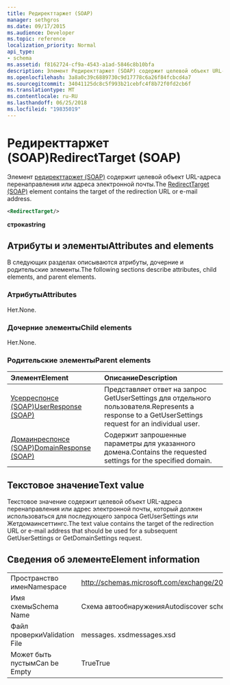 ```yaml
---
title: Редиректтаржет (SOAP)
manager: sethgros
ms.date: 09/17/2015
ms.audience: Developer
ms.topic: reference
localization_priority: Normal
api_type:
- schema
ms.assetid: f8162724-cf9a-4543-a1ad-5846c8b10bfa
description: Элемент Редиректтаржет (SOAP) содержит целевой объект URL-адреса перенаправления или адреса электронной почты.
ms.openlocfilehash: 3a8a0c39c6889730c9d17778c6a26f84fcbcd4a7
ms.sourcegitcommit: 34041125dc8c5f993b21cebfc4f8b72f0fd2cb6f
ms.translationtype: MT
ms.contentlocale: ru-RU
ms.lasthandoff: 06/25/2018
ms.locfileid: "19835019"
---
```

# <a name="redirecttarget-soap"></a><span data-ttu-id="9e5f7-103">Редиректтаржет (SOAP)</span><span class="sxs-lookup"><span data-stu-id="9e5f7-103">RedirectTarget (SOAP)</span></span>

<span data-ttu-id="9e5f7-104">Элемент [редиректтаржет (SOAP)](redirecttarget-soap.md) содержит целевой объект URL-адреса перенаправления или адреса электронной почты.</span><span class="sxs-lookup"><span data-stu-id="9e5f7-104">The [RedirectTarget (SOAP)](redirecttarget-soap.md) element contains the target of the redirection URL or e-mail address.</span></span> 
  
```XML
<RedirectTarget/>
```

 <span data-ttu-id="9e5f7-105">**строка**</span><span class="sxs-lookup"><span data-stu-id="9e5f7-105">**string**</span></span>
## <a name="attributes-and-elements"></a><span data-ttu-id="9e5f7-106">Атрибуты и элементы</span><span class="sxs-lookup"><span data-stu-id="9e5f7-106">Attributes and elements</span></span>

<span data-ttu-id="9e5f7-107">В следующих разделах описываются атрибуты, дочерние и родительские элементы.</span><span class="sxs-lookup"><span data-stu-id="9e5f7-107">The following sections describe attributes, child elements, and parent elements.</span></span>
  
### <a name="attributes"></a><span data-ttu-id="9e5f7-108">Атрибуты</span><span class="sxs-lookup"><span data-stu-id="9e5f7-108">Attributes</span></span>

<span data-ttu-id="9e5f7-109">Нет.</span><span class="sxs-lookup"><span data-stu-id="9e5f7-109">None.</span></span>
  
### <a name="child-elements"></a><span data-ttu-id="9e5f7-110">Дочерние элементы</span><span class="sxs-lookup"><span data-stu-id="9e5f7-110">Child elements</span></span>

<span data-ttu-id="9e5f7-111">Нет.</span><span class="sxs-lookup"><span data-stu-id="9e5f7-111">None.</span></span>
  
### <a name="parent-elements"></a><span data-ttu-id="9e5f7-112">Родительские элементы</span><span class="sxs-lookup"><span data-stu-id="9e5f7-112">Parent elements</span></span>

|<span data-ttu-id="9e5f7-113">**Элемент**</span><span class="sxs-lookup"><span data-stu-id="9e5f7-113">**Element**</span></span>|<span data-ttu-id="9e5f7-114">**Описание**</span><span class="sxs-lookup"><span data-stu-id="9e5f7-114">**Description**</span></span>|
|:-----|:-----|
|[<span data-ttu-id="9e5f7-115">Усерреспонсе (SOAP)</span><span class="sxs-lookup"><span data-stu-id="9e5f7-115">UserResponse (SOAP)</span></span>](userresponse-soap.md) <br/> |<span data-ttu-id="9e5f7-116">Представляет ответ на запрос GetUserSettings для отдельного пользователя.</span><span class="sxs-lookup"><span data-stu-id="9e5f7-116">Represents a response to a GetUserSettings request for an individual user.</span></span>  <br/> |
|[<span data-ttu-id="9e5f7-117">Домаинреспонсе (SOAP)</span><span class="sxs-lookup"><span data-stu-id="9e5f7-117">DomainResponse (SOAP)</span></span>](domainresponse-soap.md) <br/> |<span data-ttu-id="9e5f7-118">Содержит запрошенные параметры для указанного домена.</span><span class="sxs-lookup"><span data-stu-id="9e5f7-118">Contains the requested settings for the specified domain.</span></span>  <br/> |
   
## <a name="text-value"></a><span data-ttu-id="9e5f7-119">Текстовое значение</span><span class="sxs-lookup"><span data-stu-id="9e5f7-119">Text value</span></span>

<span data-ttu-id="9e5f7-120">Текстовое значение содержит целевой объект URL-адреса перенаправления или адрес электронной почты, который должен использоваться для последующего запроса GetUserSettings или Жетдомаинсеттингс.</span><span class="sxs-lookup"><span data-stu-id="9e5f7-120">The text value contains the target of the redirection URL or e-mail address that should be used for a subsequent GetUserSettings or GetDomainSettings request.</span></span>
  
## <a name="element-information"></a><span data-ttu-id="9e5f7-121">Сведения об элементе</span><span class="sxs-lookup"><span data-stu-id="9e5f7-121">Element information</span></span>

|||
|:-----|:-----|
|<span data-ttu-id="9e5f7-122">Пространство имен</span><span class="sxs-lookup"><span data-stu-id="9e5f7-122">Namespace</span></span>  <br/> |http://schemas.microsoft.com/exchange/2010/Autodiscover  <br/> |
|<span data-ttu-id="9e5f7-123">Имя схемы</span><span class="sxs-lookup"><span data-stu-id="9e5f7-123">Schema Name</span></span>  <br/> |<span data-ttu-id="9e5f7-124">Схема автообнаружения</span><span class="sxs-lookup"><span data-stu-id="9e5f7-124">Autodiscover schema</span></span>  <br/> |
|<span data-ttu-id="9e5f7-125">Файл проверки</span><span class="sxs-lookup"><span data-stu-id="9e5f7-125">Validation File</span></span>  <br/> |<span data-ttu-id="9e5f7-126">messages. xsd</span><span class="sxs-lookup"><span data-stu-id="9e5f7-126">messages.xsd</span></span>  <br/> |
|<span data-ttu-id="9e5f7-127">Может быть пустым</span><span class="sxs-lookup"><span data-stu-id="9e5f7-127">Can be Empty</span></span>  <br/> |<span data-ttu-id="9e5f7-128">True</span><span class="sxs-lookup"><span data-stu-id="9e5f7-128">True</span></span>  <br/> |
   

